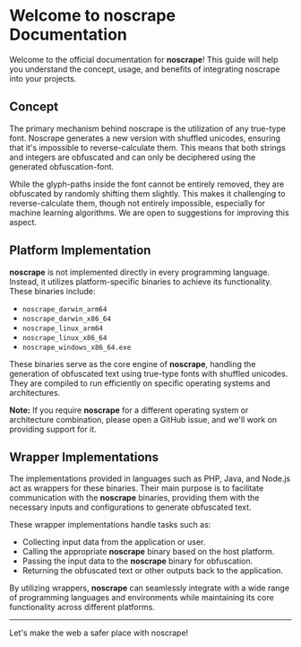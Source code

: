 # Welcome to noscrape Documentation

Welcome to the official documentation for **noscrape**! This guide will help you understand the concept, usage, and benefits of integrating noscrape into your projects.

## Concept

The primary mechanism behind noscrape is the utilization of any true-type font. Noscrape generates a new version with shuffled unicodes, ensuring that it's impossible to reverse-calculate them. This means that both strings and integers are obfuscated and can only be deciphered using the generated obfuscation-font.

While the glyph-paths inside the font cannot be entirely removed, they are obfuscated by randomly shifting them slightly. This makes it challenging to reverse-calculate them, though not entirely impossible, especially for machine learning algorithms. We are open to suggestions for improving this aspect.

## Platform Implementation

**noscrape** is not implemented directly in every programming language. Instead, it utilizes platform-specific binaries to achieve its functionality. These binaries include:

- `noscrape_darwin_arm64`
- `noscrape_darwin_x86_64`
- `noscrape_linux_arm64`
- `noscrape_linux_x86_64`
- `noscrape_windows_x86_64.exe`

These binaries serve as the core engine of **noscrape**, handling the generation of obfuscated text using true-type fonts with shuffled unicodes. They are compiled to run efficiently on specific operating systems and architectures.

**Note:** If you require **noscrape** for a different operating system or architecture combination, please open a GitHub issue, and we'll work on providing support for it.

## Wrapper Implementations

The implementations provided in languages such as PHP, Java, and Node.js act as wrappers for these binaries. Their main purpose is to facilitate communication with the **noscrape** binaries, providing them with the necessary inputs and configurations to generate obfuscated text.

These wrapper implementations handle tasks such as:

- Collecting input data from the application or user.
- Calling the appropriate **noscrape** binary based on the host platform.
- Passing the input data to the **noscrape** binary for obfuscation.
- Returning the obfuscated text or other outputs back to the application.

By utilizing wrappers, **noscrape** can seamlessly integrate with a wide range of programming languages and environments while maintaining its core functionality across different platforms.

---

Let's make the web a safer place with noscrape!
